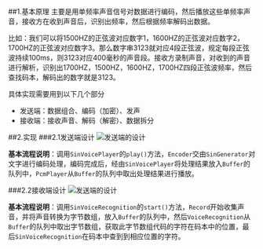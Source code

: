 ##1.基本原理
主要是用单频率声音信号对数据进行编码，然后播放这些单频率声音，接收方在收到声音后，识别出频率，然后根据频率解码出数据。

比如：我们可以将1500HZ的正弦波对应数字1，1600HZ的正弦波对应数字2，1700HZ的正弦波对应数字3。那么数字串3123就对应4段正弦波，规定每段正弦波持续100ms，则3123对应400毫秒的声音段。接收方录制声音，对收到的声音进行解析，识别出1700HZ，1500HZ，1600HZ，1700HZ四段正弦波频率，然后查找码本，解码出的数字就是3123。

具体实现需要用到以下几个部分

- 发送端：数据组合、编码（加密）、发声
- 接收端：接收声音、解码（解密）、数据拆分

##2.实现
###2.1发送端设计
![发送端的设计](doc/design/SinVoicePlayer.PNG)

**基本流程说明**：调用`SinVoicePlayer`的`play()`方法，`Encoder`交由`SinGenerator`对文字进行编码处理，编码完成后，经由`SinVoicePlayer`将处理结果放入`Buffer`的队列中，`PcmPlayer`从`Buffer`的队列中取出处理结果进行播放。

###2.2接收端设计
![发送端的设计](doc/design/SinVoiceRecognition.PNG)

**基本流程说明**：调用`SinVoiceRecognition`的`start()`方法，`Record`开始收集声音，并将声音转换为字节数组，放入`Buffer`的队列中，然后`VoiceRecognition`从`Buffer`的队列中取出字节数组，获取此字节数组代码的字符在码本中的位置，最后`SinVoiceRecognition`在码本中查到到相应位置的字符。